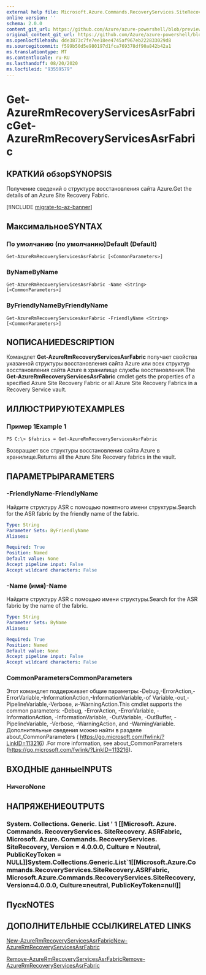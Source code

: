 ```yaml
---
external help file: Microsoft.Azure.Commands.RecoveryServices.SiteRecovery.dll-Help.xml
online version: ''
schema: 2.0.0
content_git_url: https://github.com/Azure/azure-powershell/blob/preview/src/ResourceManager/RecoveryServices.SiteRecovery/Commands.RecoveryServices.SiteRecovery/help/Get-AzureRmRecoveryServicesAsrFabric.md
original_content_git_url: https://github.com/Azure/azure-powershell/blob/preview/src/ResourceManager/RecoveryServices.SiteRecovery/Commands.RecoveryServices.SiteRecovery/help/Get-AzureRmRecoveryServicesAsrFabric.md
ms.openlocfilehash: dde3873c7fe7ee18ee4745af967eb222833029d8
ms.sourcegitcommit: f599b50d5e980197d1fca769378df90a842b42a1
ms.translationtype: MT
ms.contentlocale: ru-RU
ms.lasthandoff: 08/20/2020
ms.locfileid: "93559579"
---
```

# <span data-ttu-id="6f3c4-101">Get-AzureRmRecoveryServicesAsrFabric</span><span class="sxs-lookup"><span data-stu-id="6f3c4-101">Get-AzureRmRecoveryServicesAsrFabric</span></span>

## <span data-ttu-id="6f3c4-102">КРАТКИй обзор</span><span class="sxs-lookup"><span data-stu-id="6f3c4-102">SYNOPSIS</span></span>
<span data-ttu-id="6f3c4-103">Получение сведений о структуре восстановления сайта Azure.</span><span class="sxs-lookup"><span data-stu-id="6f3c4-103">Get the details of an Azure Site Recovery Fabric.</span></span>

[!INCLUDE [migrate-to-az-banner](../../includes/migrate-to-az-banner.md)]

## <span data-ttu-id="6f3c4-104">Максимальное</span><span class="sxs-lookup"><span data-stu-id="6f3c4-104">SYNTAX</span></span>

### <span data-ttu-id="6f3c4-105">По умолчанию (по умолчанию)</span><span class="sxs-lookup"><span data-stu-id="6f3c4-105">Default (Default)</span></span>
```
Get-AzureRmRecoveryServicesAsrFabric [<CommonParameters>]
```

### <span data-ttu-id="6f3c4-106">ByName</span><span class="sxs-lookup"><span data-stu-id="6f3c4-106">ByName</span></span>
```
Get-AzureRmRecoveryServicesAsrFabric -Name <String> [<CommonParameters>]
```

### <span data-ttu-id="6f3c4-107">ByFriendlyName</span><span class="sxs-lookup"><span data-stu-id="6f3c4-107">ByFriendlyName</span></span>
```
Get-AzureRmRecoveryServicesAsrFabric -FriendlyName <String> [<CommonParameters>]
```

## <span data-ttu-id="6f3c4-108">NОПИСАНИЕ</span><span class="sxs-lookup"><span data-stu-id="6f3c4-108">DESCRIPTION</span></span>
<span data-ttu-id="6f3c4-109">Командлет **Get-AzureRmRecoveryServicesAsrFabric** получает свойства указанной структуры восстановления сайта Azure или всех структур восстановления сайта Azure в хранилище службы восстановления.</span><span class="sxs-lookup"><span data-stu-id="6f3c4-109">The **Get-AzureRmRecoveryServicesAsrFabric** cmdlet gets the properties of a specified Azure Site Recovery Fabric or all Azure Site Recovery Fabrics in a Recovery Service vault.</span></span>

## <span data-ttu-id="6f3c4-110">ИЛЛЮСТРИРУЮТ</span><span class="sxs-lookup"><span data-stu-id="6f3c4-110">EXAMPLES</span></span>

### <span data-ttu-id="6f3c4-111">Пример 1</span><span class="sxs-lookup"><span data-stu-id="6f3c4-111">Example 1</span></span>
```
PS C:\> $fabrics = Get-AzureRmRecoveryServicesAsrFabric
```

<span data-ttu-id="6f3c4-112">Возвращает все структуры восстановления сайта Azure в хранилище.</span><span class="sxs-lookup"><span data-stu-id="6f3c4-112">Returns all the Azure Site Recovery fabrics in the vault.</span></span>

## <span data-ttu-id="6f3c4-113">ПАРАМЕТРЫ</span><span class="sxs-lookup"><span data-stu-id="6f3c4-113">PARAMETERS</span></span>

### <span data-ttu-id="6f3c4-114">-FriendlyName</span><span class="sxs-lookup"><span data-stu-id="6f3c4-114">-FriendlyName</span></span>
<span data-ttu-id="6f3c4-115">Найдите структуру ASR с помощью понятного имени структуры.</span><span class="sxs-lookup"><span data-stu-id="6f3c4-115">Search for the ASR fabric by the friendly name of the fabric.</span></span>

```yaml
Type: String
Parameter Sets: ByFriendlyName
Aliases: 

Required: True
Position: Named
Default value: None
Accept pipeline input: False
Accept wildcard characters: False
```

### <span data-ttu-id="6f3c4-116">-Name (имя)</span><span class="sxs-lookup"><span data-stu-id="6f3c4-116">-Name</span></span>
<span data-ttu-id="6f3c4-117">Найдите структуру ASR с помощью имени структуры.</span><span class="sxs-lookup"><span data-stu-id="6f3c4-117">Search for the ASR fabric by the name of the fabric.</span></span>

```yaml
Type: String
Parameter Sets: ByName
Aliases: 

Required: True
Position: Named
Default value: None
Accept pipeline input: False
Accept wildcard characters: False
```

### <span data-ttu-id="6f3c4-118">CommonParameters</span><span class="sxs-lookup"><span data-stu-id="6f3c4-118">CommonParameters</span></span>
<span data-ttu-id="6f3c4-119">Этот командлет поддерживает общие параметры:-Debug,-ErrorAction,-ErrorVariable,-InformationAction,-InformationVariable,-of Variable,-out,-PipelineVariable,-Verbose, и-WarningAction.</span><span class="sxs-lookup"><span data-stu-id="6f3c4-119">This cmdlet supports the common parameters: -Debug, -ErrorAction, -ErrorVariable, -InformationAction, -InformationVariable, -OutVariable, -OutBuffer, -PipelineVariable, -Verbose, -WarningAction, and -WarningVariable.</span></span> <span data-ttu-id="6f3c4-120">Дополнительные сведения можно найти в разделе about_CommonParameters ( https://go.microsoft.com/fwlink/?LinkID=113216) .</span><span class="sxs-lookup"><span data-stu-id="6f3c4-120">For more information, see about_CommonParameters (https://go.microsoft.com/fwlink/?LinkID=113216).</span></span>

## <span data-ttu-id="6f3c4-121">ВХОДНЫЕ данные</span><span class="sxs-lookup"><span data-stu-id="6f3c4-121">INPUTS</span></span>

### <span data-ttu-id="6f3c4-122">Ничего</span><span class="sxs-lookup"><span data-stu-id="6f3c4-122">None</span></span>

## <span data-ttu-id="6f3c4-123">НАПРЯЖЕНИЕ</span><span class="sxs-lookup"><span data-stu-id="6f3c4-123">OUTPUTS</span></span>

### <span data-ttu-id="6f3c4-124">System. Collections. Generic. List ' 1 [[Microsoft. Azure. Commands. RecoveryServices. SiteRecovery. ASRFabric, Microsoft. Azure. Commands. RecoveryServices. SiteRecovery, Version = 4.0.0.0, Culture = Neutral, PublicKeyToken = NULL]]</span><span class="sxs-lookup"><span data-stu-id="6f3c4-124">System.Collections.Generic.List\`1[[Microsoft.Azure.Commands.RecoveryServices.SiteRecovery.ASRFabric, Microsoft.Azure.Commands.RecoveryServices.SiteRecovery, Version=4.0.0.0, Culture=neutral, PublicKeyToken=null]]</span></span>

## <span data-ttu-id="6f3c4-125">Пуск</span><span class="sxs-lookup"><span data-stu-id="6f3c4-125">NOTES</span></span>

## <span data-ttu-id="6f3c4-126">ДОПОЛНИТЕЛЬНЫЕ ССЫЛКИ</span><span class="sxs-lookup"><span data-stu-id="6f3c4-126">RELATED LINKS</span></span>

[<span data-ttu-id="6f3c4-127">New-AzureRmRecoveryServicesAsrFabric</span><span class="sxs-lookup"><span data-stu-id="6f3c4-127">New-AzureRmRecoveryServicesAsrFabric</span></span>](./New-AzureRmRecoveryServicesAsrFabric.md)

[<span data-ttu-id="6f3c4-128">Remove-AzureRmRecoveryServicesAsrFabric</span><span class="sxs-lookup"><span data-stu-id="6f3c4-128">Remove-AzureRmRecoveryServicesAsrFabric</span></span>](./Remove-AzureRmRecoveryServicesAsrFabric.md)
